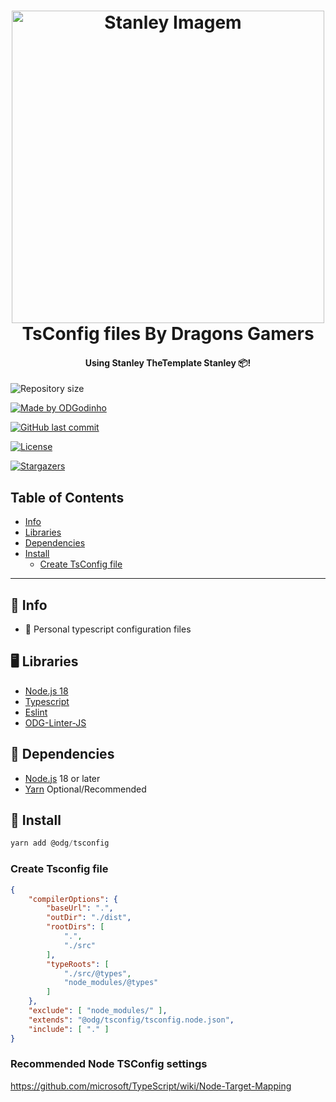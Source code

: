 <h1 align="center">
    <a href="https://github.com/ODGodinho">
        <img
            src="https://raw.githubusercontent.com/ODGodinho/Stanley-TheTemplate/main/public/images/Stanley.jpg"
            alt="Stanley Imagem" width="500"
        />
    </a>
    <br />
    TsConfig files By Dragons Gamers
    <br />
</h1>

<h4 align="center">Using Stanley TheTemplate Stanley 📦!</h4>

<p align="center">

![Repository size](https://img.shields.io/github/repo-size/ODGodinho/tsconfig)

[![Made by ODGodinho](https://img.shields.io/badge/made%20by-ODGodinho-%2304D361)](https://www.linkedin.com/in/victor-alves-odgodinho/)

[![GitHub last commit](https://img.shields.io/github/last-commit/ODGodinho/tsconfig)](https://github.com/ODGodinho/tsconfig/commits/master)

[![License](https://img.shields.io/badge/license-MIT-brightgreen)](https://opensource.org/licenses/MIT)

[![Stargazers](https://img.shields.io/github/stars/ODGodinho/tsconfig?style=social)](https://github.com/ODGodinho/tsconfig/stargazers)

</p>

## Table of Contents

- [Info](#-info)
- [Libraries]($-libraries)
- [Dependencies]($-dependencies)
- [Install](#-install)
  - [Create TsConfig file](#create-tsconfig-file)

---

## 🎇 Info

- 🚀 Personal typescript configuration files

## 🖥 Libraries

- [Node.js 18](https://nodejs.org/?n=dragonsgamers)
- [Typescript](https://www.typescriptlang.org/?n=dragonsgamers)
- [Eslint](https://eslint.org/?n=dragonsgamers)
- [ODG-Linter-JS](https://github.com/ODGodinho/ODG-Linter-Js?n=dragonsgamers)

## 📁 Dependencies

- [Node.js](https://nodejs.org) 18 or later
- [Yarn](https://yarnpkg.com/) Optional/Recommended

## 🔽 Install

```powershell
yarn add @odg/tsconfig
```

### Create Tsconfig file

```json
{
    "compilerOptions": {
        "baseUrl": ".",
        "outDir": "./dist",
        "rootDirs": [
            ".",
            "./src"
        ],
        "typeRoots": [
            "./src/@types",
            "node_modules/@types"
        ]
    },
    "exclude": [ "node_modules/" ],
    "extends": "@odg/tsconfig/tsconfig.node.json",
    "include": [ "." ]
}
```

### Recommended Node TSConfig settings

<https://github.com/microsoft/TypeScript/wiki/Node-Target-Mapping>
